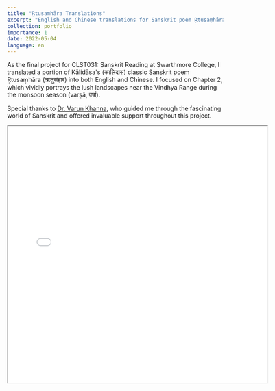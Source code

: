 ```yaml
---
title: "Ṛtusaṃhāra Translations"
excerpt: "English and Chinese translations for Sanskrit poem Ṛtusaṃhāra-Chapter Two<br/><img src='/images/Rtusamhara-resize.png'>"
collection: portfolio
importance: 1
date: 2022-05-04
language: en
---
```


As the final project for CLST031: Sanskrit Reading at Swarthmore College, I translated a portion of Kālidāsa's (कालिदास) classic Sanskrit poem Ṛtusaṃhāra (ऋतुसंहार) into both English and Chinese. I focused on Chapter 2, which vividly portrays the lush landscapes near the Vindhya Range during the monsoon season (varṣā, वर्षा).

Special thanks to  <a href="https://www.yogicstudies.com/varun-khanna" target="_blank" rel="noopener noreferrer">Dr. Varun Khanna</a>, who guided me through the fascinating world of Sanskrit and offered invaluable support throughout this project.

<iframe src="/files/Yue-Zhang-Translation-Rtusamhara.pdf" width="120%" height="600px"></iframe>